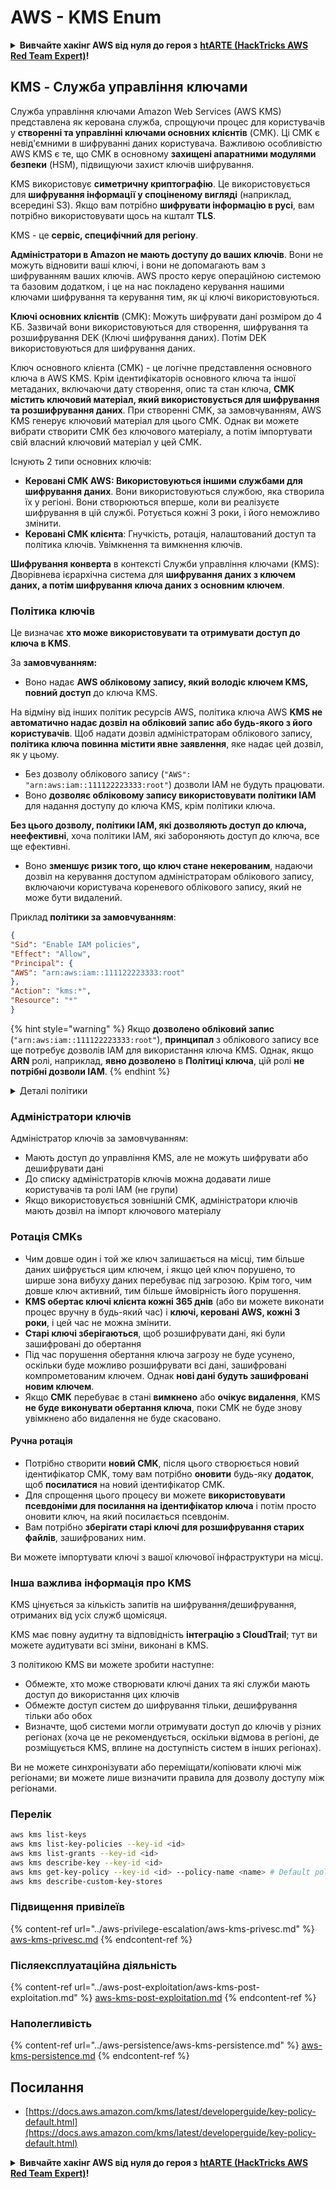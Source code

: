 # AWS - KMS Enum

<details>

<summary><strong>Вивчайте хакінг AWS від нуля до героя з</strong> <a href="https://training.hacktricks.xyz/courses/arte"><strong>htARTE (HackTricks AWS Red Team Expert)</strong></a><strong>!</strong></summary>

Інші способи підтримки HackTricks:

* Якщо ви хочете побачити вашу **компанію в рекламі на HackTricks** або **завантажити HackTricks у PDF** Перевірте [**ПЛАНИ ПІДПИСКИ**](https://github.com/sponsors/carlospolop)!
* Отримайте [**офіційний PEASS & HackTricks мерч**](https://peass.creator-spring.com)
* Відкрийте для себе [**Сім'ю PEASS**](https://opensea.io/collection/the-peass-family), нашу колекцію ексклюзивних [**NFT**](https://opensea.io/collection/the-peass-family)
* **Приєднуйтесь до** 💬 [**групи Discord**](https://discord.gg/hRep4RUj7f) або [**групи telegram**](https://t.me/peass) або **слідкуйте** за нами на **Twitter** 🐦 [**@hacktricks\_live**](https://twitter.com/hacktricks\_live)**.**
* **Поділіться своїми хакінг-трюками, надсилайте PR до** [**HackTricks**](https://github.com/carlospolop/hacktricks) та [**HackTricks Cloud**](https://github.com/carlospolop/hacktricks-cloud) репозиторіїв GitHub.

</details>

## KMS - Служба управління ключами

Служба управління ключами Amazon Web Services (AWS KMS) представлена як керована служба, спрощуючи процес для користувачів у **створенні та управлінні ключами основних клієнтів** (CMK). Ці CMK є невід'ємними в шифруванні даних користувача. Важливою особливістю AWS KMS є те, що CMK в основному **захищені апаратними модулями безпеки** (HSM), підвищуючи захист ключів шифрування.

KMS використовує **симетричну криптографію**. Це використовується для **шифрування інформації у споціненому вигляді** (наприклад, всередині S3). Якщо вам потрібно **шифрувати інформацію в русі**, вам потрібно використовувати щось на кшталт **TLS**.

KMS - це **сервіс, специфічний для регіону**.

**Адміністратори в Amazon не мають доступу до ваших ключів**. Вони не можуть відновити ваші ключі, і вони не допомагають вам з шифруванням ваших ключів. AWS просто керує операційною системою та базовим додатком, і це на нас покладено керування нашими ключами шифрування та керування тим, як ці ключі використовуються.

**Ключі основних клієнтів** (CMK): Можуть шифрувати дані розміром до 4 КБ. Зазвичай вони використовуються для створення, шифрування та розшифрування DEK (Ключі шифрування даних). Потім DEK використовуються для шифрування даних.

Ключ основного клієнта (CMK) - це логічне представлення основного ключа в AWS KMS. Крім ідентифікаторів основного ключа та іншої метаданих, включаючи дату створення, опис та стан ключа, **CMK містить ключовий матеріал, який використовується для шифрування та розшифрування даних**. При створенні CMK, за замовчуванням, AWS KMS генерує ключовий матеріал для цього CMK. Однак ви можете вибрати створити CMK без ключового матеріалу, а потім імпортувати свій власний ключовий матеріал у цей CMK.

Існують 2 типи основних ключів:

* **Керовані CMK AWS: Використовуються іншими службами для шифрування даних**. Вони використовуються службою, яка створила їх у регіоні. Вони створюються вперше, коли ви реалізуєте шифрування в цій службі. Ротується кожні 3 роки, і його неможливо змінити.
* **Керовані CMK клієнта**: Гнучкість, ротація, налаштований доступ та політика ключів. Увімкнення та вимкнення ключів.

**Шифрування конверта** в контексті Служби управління ключами (KMS): Дворівнева ієрархічна система для **шифрування даних з ключем даних, а потім шифрування ключа даних з основним ключем**.

### Політика ключів

Це визначає **хто може використовувати та отримувати доступ до ключа в KMS**.

За **замовчуванням:**

* Воно надає **AWS обліковому запису, який володіє ключем KMS, повний доступ** до ключа KMS.

На відміну від інших політик ресурсів AWS, політика ключа AWS **KMS не автоматично надає дозвіл на обліковий запис або будь-якого з його користувачів**. Щоб надати дозвіл адміністраторам облікового запису, **політика ключа повинна містити явне заявлення**, яке надає цей дозвіл, як у цьому.

* Без дозволу облікового запису (`"AWS": "arn:aws:iam::111122223333:root"`) дозволи IAM не будуть працювати.
* Воно **дозволяє обліковому запису використовувати політики IAM** для надання доступу до ключа KMS, крім політики ключа.

**Без цього дозволу, політики IAM, які дозволяють доступ до ключа, неефективні**, хоча політики IAM, які забороняють доступ до ключа, все ще ефективні.

* Воно **зменшує ризик того, що ключ стане некерованим**, надаючи дозвіл на керування доступом адміністраторам облікового запису, включаючи користувача кореневого облікового запису, який не може бути видалений.

Приклад **політики за замовчуванням**:

```json
{
"Sid": "Enable IAM policies",
"Effect": "Allow",
"Principal": {
"AWS": "arn:aws:iam::111122223333:root"
},
"Action": "kms:*",
"Resource": "*"
}
```

{% hint style="warning" %}
Якщо **дозволено обліковий запис** (`"arn:aws:iam::111122223333:root"`), **принципал** з облікового запису все ще потребує дозволів IAM для використання ключа KMS. Однак, якщо **ARN** ролі, наприклад, **явно дозволено** в **Політиці ключа**, цій ролі **не потрібні дозволи IAM**.
{% endhint %}

<details>

<summary>Деталі політики</summary>

Властивості політики:

* Документ на основі JSON
* Ресурс --> Затронуті ресурси (може бути "\*")
* Дія --> kms:Encrypt, kms:Decrypt, kms:CreateGrant ... (дозволи)
* Ефект --> Дозволити/Заборонити
* Принципал --> arn затронутого
* Умови (необов'язково) --> Умова для надання дозволів

Дозволи:

* Дозволяють делегувати ваші дозволи іншому принципалу AWS у межах вашого облікового запису AWS. Вам потрібно створити їх за допомогою API AWS KMS. Можна вказати ідентифікатор CMK, принципал отримувача та необхідний рівень операції (Decrypt, Encrypt, GenerateDataKey...)
* Після створення дозволу виділяються GrantToken та GratID

**Доступ**:

* Через **політику ключа** -- Якщо вона існує, вона має **перевагу** над політикою IAM
* Через **політику IAM**
* Через **дозволи**

</details>

### Адміністратори ключів

Адміністратор ключів за замовчуванням:

* Мають доступ до управління KMS, але не можуть шифрувати або дешифрувати дані
* До списку адміністраторів ключів можна додавати лише користувачів та ролі IAM (не групи)
* Якщо використовується зовнішній CMK, адміністратори ключів мають дозвіл на імпорт ключового матеріалу

### Ротація CMKs

* Чим довше один і той же ключ залишається на місці, тим більше даних шифрується цим ключем, і якщо цей ключ порушено, то ширше зона вибуху даних перебуває під загрозою. Крім того, чим довше ключ активний, тим більше ймовірність його порушення.
* **KMS обертає ключі клієнта кожні 365 днів** (або ви можете виконати процес вручну в будь-який час) і **ключі, керовані AWS, кожні 3 роки**, і цей час не можна змінити.
* **Старі ключі зберігаються**, щоб розшифрувати дані, які були зашифровані до обертання
* Під час порушення обертання ключа загрозу не буде усунено, оскільки буде можливо розшифрувати всі дані, зашифровані компрометованим ключем. Однак **нові дані будуть зашифровані новим ключем**.
* Якщо **CMK** перебуває в стані **вимкнено** або **очікує видалення**, KMS **не буде виконувати обертання ключа**, поки CMK не буде знову увімкнено або видалення не буде скасовано.

#### Ручна ротація

* Потрібно створити **новий CMK**, після цього створюється новий ідентифікатор CMK, тому вам потрібно **оновити** будь-яку **додаток**, щоб **посилатися** на новий ідентифікатор CMK.
* Для спрощення цього процесу ви можете **використовувати псевдоніми для посилання на ідентифікатор ключа** і потім просто оновити ключ, на який посилається псевдонім.
* Вам потрібно **зберігати старі ключі для розшифрування старих файлів**, зашифрованих ним.

Ви можете імпортувати ключі з вашої ключової інфраструктури на місці.

### Інша важлива інформація про KMS

KMS цінується за кількість запитів на шифрування/дешифрування, отриманих від усіх служб щомісяця.

KMS має повну аудитну та відповідність **інтеграцію з CloudTrail**; тут ви можете аудитувати всі зміни, виконані в KMS.

З політикою KMS ви можете зробити наступне:

* Обмежте, хто може створювати ключі даних та які служби мають доступ до використання цих ключів
* Обмежте доступ систем до шифрування тільки, дешифрування тільки або обох
* Визначте, щоб системи могли отримувати доступ до ключів у різних регіонах (хоча це не рекомендується, оскільки відмова в регіоні, де розміщується KMS, вплине на доступність систем в інших регіонах).

Ви не можете синхронізувати або переміщати/копіювати ключі між регіонами; ви можете лише визначити правила для дозволу доступу між регіонами.

### Перелік

```bash
aws kms list-keys
aws kms list-key-policies --key-id <id>
aws kms list-grants --key-id <id>
aws kms describe-key --key-id <id>
aws kms get-key-policy --key-id <id> --policy-name <name> # Default policy name is "default"
aws kms describe-custom-key-stores
```

### Підвищення привілеїв

{% content-ref url="../aws-privilege-escalation/aws-kms-privesc.md" %}
[aws-kms-privesc.md](../aws-privilege-escalation/aws-kms-privesc.md)
{% endcontent-ref %}

### Післяексплуатаційна діяльність

{% content-ref url="../aws-post-exploitation/aws-kms-post-exploitation.md" %}
[aws-kms-post-exploitation.md](../aws-post-exploitation/aws-kms-post-exploitation.md)
{% endcontent-ref %}

### Наполегливість

{% content-ref url="../aws-persistence/aws-kms-persistence.md" %}
[aws-kms-persistence.md](../aws-persistence/aws-kms-persistence.md)
{% endcontent-ref %}

## Посилання

* [https://docs.aws.amazon.com/kms/latest/developerguide/key-policy-default.html](https://docs.aws.amazon.com/kms/latest/developerguide/key-policy-default.html)

<details>

<summary><strong>Вивчайте хакінг AWS від нуля до героя з</strong> <a href="https://training.hacktricks.xyz/courses/arte"><strong>htARTE (HackTricks AWS Red Team Expert)</strong></a><strong>!</strong></summary>

Інші способи підтримки HackTricks:

* Якщо ви хочете побачити вашу **компанію рекламовану в HackTricks** або **завантажити HackTricks у форматі PDF**, перевірте [**ПЛАНИ ПІДПИСКИ**](https://github.com/sponsors/carlospolop)!
* Отримайте [**офіційний PEASS & HackTricks мерч**](https://peass.creator-spring.com)
* Відкрийте для себе [**Сім'ю PEASS**](https://opensea.io/collection/the-peass-family), нашу колекцію ексклюзивних [**NFT**](https://opensea.io/collection/the-peass-family)
* **Приєднуйтесь до** 💬 [**групи Discord**](https://discord.gg/hRep4RUj7f) або [**групи Telegram**](https://t.me/peass) або **слідкуйте** за нами на **Twitter** 🐦 [**@hacktricks\_live**](https://twitter.com/hacktricks\_live)**.**
* **Поділіться своїми хакерськими трюками, надсилайте PR до** [**HackTricks**](https://github.com/carlospolop/hacktricks) та [**HackTricks Cloud**](https://github.com/carlospolop/hacktricks-cloud) репозиторіїв.

</details>
